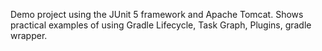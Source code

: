 Demo project using the JUnit 5 framework and Apache Tomcat. Shows practical examples of using Gradle Lifecycle, Task Graph, Plugins, gradle wrapper.